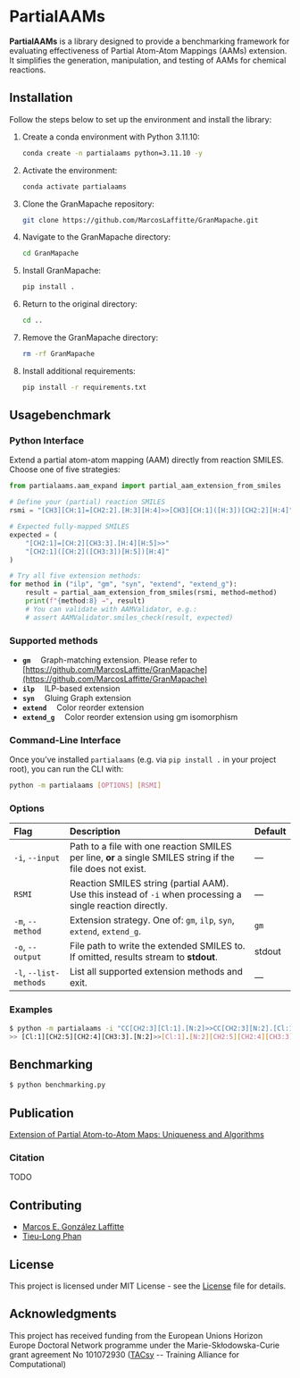 # PartialAAMs

**PartialAAMs** is a library designed to provide a benchmarking framework for evaluating effectiveness of  Partial Atom-Atom Mappings (AAMs) extension. It simplifies the generation, manipulation, and testing of AAMs for chemical reactions.


## Installation

Follow the steps below to set up the environment and install the library:

1. Create a conda environment with Python 3.11.10:
   ```bash
   conda create -n partialaams python=3.11.10 -y
   ```

2. Activate the environment:
   ```bash
   conda activate partialaams
   ```

3. Clone the GranMapache repository:
   ```bash
   git clone https://github.com/MarcosLaffitte/GranMapache.git
   ```

4. Navigate to the GranMapache directory:
   ```bash
   cd GranMapache
   ```

5. Install GranMapache:
   ```bash
   pip install .
   ```

6. Return to the original directory:
   ```bash
   cd ..
   ```

7. Remove the GranMapache directory:
   ```bash
   rm -rf GranMapache
   ```

8. Install additional requirements:
   ```bash
   pip install -r requirements.txt
   ```
## Usagebenchmark

### Python Interface
Extend a partial atom-atom mapping (AAM) directly from reaction SMILES. Choose one of five strategies:

```python
from partialaams.aam_expand import partial_aam_extension_from_smiles

# Define your (partial) reaction SMILES
rsmi = "[CH3][CH:1]=[CH2:2].[H:3][H:4]>>[CH3][CH:1]([H:3])[CH2:2][H:4]"

# Expected fully-mapped SMILES
expected = (
    "[CH2:1]=[CH:2][CH3:3].[H:4][H:5]>>"
    "[CH2:1]([CH:2]([CH3:3])[H:5])[H:4]"
)

# Try all five extension methods:
for method in ("ilp", "gm", "syn", "extend", "extend_g"):
    result = partial_aam_extension_from_smiles(rsmi, method=method)
    print(f"{method:8} →", result)
    # You can validate with AAMValidator, e.g.:
    # assert AAMValidator.smiles_check(result, expected)

```
### Supported methods

- **`gm`**  Graph-matching extension. Please refer to [https://github.com/MarcosLaffitte/GranMapache](https://github.com/MarcosLaffitte/GranMapache) 
- **`ilp`**  ILP-based extension  
- **`syn`**  Gluing Graph extension  
- **`extend`**  Color reorder extension  
- **`extend_g`**  Color reorder extension using gm isomorphism

### Command-Line Interface

Once you’ve installed `partialaams` (e.g. via `pip install .` in your project root), you can run the CLI with:

```bash
python -m partialaams [OPTIONS] [RSMI]
```

### Options

| Flag                   | Description                                                                                                                   | Default  |
|:-----------------------|:------------------------------------------------------------------------------------------------------------------------------|:---------|
| `-i`, `--input`        | Path to a file with one reaction SMILES per line, **or** a single SMILES string if the file does not exist.                   | —        |
| `RSMI`                 | Reaction SMILES string (partial AAM). Use this instead of `-i` when processing a single reaction directly.                    | —        |
| `-m`, `--method`       | Extension strategy. One of: `gm`, `ilp`, `syn`, `extend`, `extend_g`.                                                        | `gm`     |
| `-o`, `--output`       | File path to write the extended SMILES to. If omitted, results stream to **stdout**.                                         | stdout   |
| `-l`, `--list-methods` | List all supported extension methods and exit.                                                                                | —        |

### Examples

```bash
$ python -m partialaams -i "CC[CH2:3][Cl:1].[N:2]>>CC[CH2:3][N:2].[Cl:1]"
>> [Cl:1][CH2:5][CH2:4][CH3:3].[N:2]>>[Cl:1].[N:2][CH2:5][CH2:4][CH3:3]
```


## Benchmarking

```bash
$ python benchmarking.py
```

## Publication

[Extension of Partial Atom-to-Atom Maps: Uniqueness and Algorithms]()


### Citation

TODO


## Contributing
- [Marcos E. González Laffitte](https://github.com/MarcosLaffitte)
- [Tieu-Long Phan](https://tieulongphan.github.io/)


## License

This project is licensed under MIT License - see the [License](LICENSE) file for details.

## Acknowledgments

This project has received funding from the European Unions Horizon Europe Doctoral Network programme under the Marie-Skłodowska-Curie grant agreement No 101072930 ([TACsy](https://tacsy.eu/) -- Training Alliance for Computational)